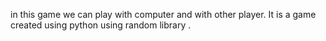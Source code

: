 in this game  we can play with computer and with other player. It is a game created using python using random library .
